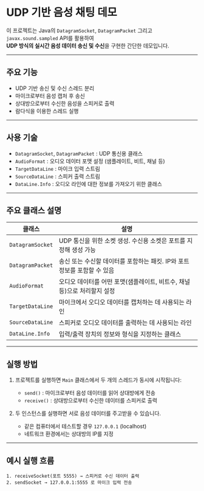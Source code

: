 # UDP 기반 음성 채팅 데모

이 프로젝트는 Java의 `DatagramSocket`, `DatagramPacket` 그리고 `javax.sound.sampled` API를 활용하여  
**UDP 방식의 실시간 음성 데이터 송신 및 수신**을 구현한 간단한 데모입니다.

---

## 주요 기능

- UDP 기반 송신 및 수신 스레드 분리
- 마이크로부터 음성 캡처 후 송신
- 상대방으로부터 수신한 음성을 스피커로 출력
- 람다식을 이용한 스레드 실행

---

## 사용 기술

- `DatagramSocket`, `DatagramPacket` : UDP 통신용 클래스
- `AudioFormat` : 오디오 데이터 포맷 설정 (샘플레이트, 비트, 채널 등)
- `TargetDataLine` : 마이크 입력 스트림
- `SourceDataLine` : 스피커 출력 스트림
- `DataLine.Info` : 오디오 라인에 대한 정보를 가져오기 위한 클래스

---

## 주요 클래스 설명

| 클래스 | 설명 |
|--------|------|
| `DatagramSocket` | UDP 통신을 위한 소켓 생성. 수신용 소켓은 포트를 지정해 생성 가능 |
| `DatagramPacket` | 송신 또는 수신할 데이터를 포함하는 패킷. IP와 포트 정보를 포함할 수 있음 |
| `AudioFormat` | 오디오 데이터를 어떤 포맷(샘플레이트, 비트수, 채널 등)으로 처리할지 설정 |
| `TargetDataLine` | 마이크에서 오디오 데이터를 캡처하는 데 사용되는 라인 |
| `SourceDataLine` | 스피커로 오디오 데이터를 출력하는 데 사용되는 라인 |
| `DataLine.Info` | 입력/출력 장치의 정보와 형식을 지정하는 클래스 |

---

## 실행 방법

1. 프로젝트를 실행하면 `Main` 클래스에서 두 개의 스레드가 동시에 시작됩니다:
   - `send()` : 마이크로부터 음성 데이터를 읽어 상대방에게 전송
   - `receive()` : 상대방으로부터 수신한 데이터를 스피커로 출력

2. 두 인스턴스를 실행하면 서로 음성 데이터를 주고받을 수 있습니다.
   - 같은 컴퓨터에서 테스트할 경우 `127.0.0.1` (localhost)
   - 네트워크 환경에서는 상대방의 IP를 지정

---

## 예시 실행 흐름

```plaintext
1. receiveSocket(포트 5555) → 스피커로 수신 데이터 출력
2. sendSocket → 127.0.0.1:5555 로 마이크 입력 전송

